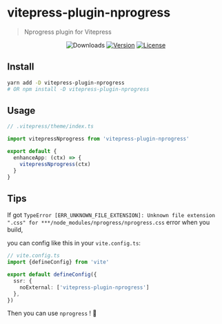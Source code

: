 # vitepress-plugin-nprogress

> Nprogress plugin for Vitepress

<!-- <p align="center">
  <a href="https://github.com/ZhongxuYang/vitepress-plugin-nprogress" target="_blank" rel="noopener noreferrer">
    <img width="180" src="./public/ic_analytics.svg" alt="vitepress-plugin-nprogress logo">
  </a>
</p> -->
<p align="center">
  <img src="https://img.shields.io/npm/dm/vitepress-plugin-nprogress.svg" alt="Downloads"></a>
  <a href="https://www.npmjs.com/package/vitepress-plugin-nprogress"><img src="https://img.shields.io/npm/v/vitepress-plugin-nprogress.svg" alt="Version"></a>
  <a href="https://github.com/vuejs/vitepress-plugin-nprogress/blob/master/LICENSE"><img src="https://img.shields.io/npm/l/vitepress-plugin-nprogress.svg" alt="License"></a>
</p>

## Install
```sh
yarn add -D vitepress-plugin-nprogress
# OR npm install -D vitepress-plugin-nprogress
```

## Usage
```ts
// .vitepress/theme/index.ts

import vitepressNprogress from 'vitepress-plugin-nprogress'

export default {
  enhanceApp: (ctx) => {
    vitepressNprogress(ctx)
  }
}
```

## Tips
If got `TypeError [ERR_UNKNOWN_FILE_EXTENSION]: Unknown file extension ".css" for ***/node_modules/nprogress/nprogress.css` error when you build, 

you can config like this in your `vite.config.ts`:
```ts
// vite.config.ts
import {defineConfig} from 'vite'

export default defineConfig({
  ssr: {
    noExternal: ['vitepress-plugin-nprogress']
  },
})
```

Then you can use `nprogress` ! 🎉